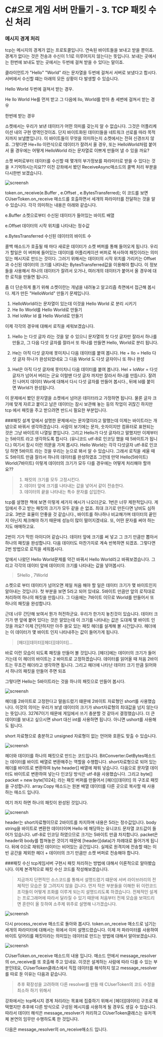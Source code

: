 C#으로 게임 서버 만들기 - 3. TCP 패킷 수신 처리
============

### 메시지 경계 처리
tcp는 메시지의 경계가 없는 프로토콜입니다. 연속된 바이트들을 보내고 받을 뿐이죠.
경계가 없다는 것은 전송과 수신이 1:1로 이루어지지 않는다는 뜻입니다.
보내는 곳에서는 한번에 보내도 받는 곳에서는 두번에 걸쳐 받을 수 있다는 말이죠.

클라이언트가 "Hello" "World" 라는 문자열을 두번에 걸쳐서 서버로 보냈다고 합시다.
서버에서 수신할 떄는 아래의 모든 상황이 다 발생할 수 있습니다.

Hello
World
두번에 걸쳐서 받는 경우.

He
llo
World
He를 먼저 받고 그 다음에 llo, World를 받아 총 세번에 걸쳐서 받는 경우

한번에 받는 경우

소켓에서는 우리가 보낸 데이터가 어떤 의미를 갖는지 알 수 없습니다. 그것은 어플리케이션 내의 구현 영역인것이죠.
단지 바이트화된 데이터들을 네트워크 선로를 따라 목적지까지 보낼뿐입니다.
이 바이트들이 무엇을 의미하는지 소켓에서는 전혀 신경쓰지 않죠.
그렇다면 He+llo 이런식으로 데이터가 잘려서 올 경우, 또는 HelloWorld처럼 붙어서 올 경우에는 어떻게 HelloWorld 라는 문자열로 이쁘게 만들어 
낼 수 있을 까요?

소켓 버퍼로부터 데이터를 수신할 때 몇개의 부가정보를 파라미터로 받을 수 있다는 것을 ㅈ기억하시는지요??
이전 강좌에서 봤던 ReceiveAsync매소드의 콜백 처리 부분을 다시한번 보겠습니다.

![screensh](./resources/3_1.PNG)

token.on_receive(e.Buffer , e.Offset , e.BytesTransferred);
이 코드를 보면 CUserToken.on_receive 매소드를 호출하면서 세개의 파라미터를 전달하는 것을 알 수 있습니다.
각각 의미하는 내용은 아래와 같습니다.

e.Buffer
소켓으로부터 수신된 데이터가 들어있는 바이트 배열

e.Offset
데이터의 시작 위치를 나타내는 정수값

e.BytesTransferred
수신된 데이터의 바이트 수

콜백 매소드가 호출될 때 마다 새로운 데이터가 소켓 버퍼를 통해 들어오게 됩니다.
우리가 할일은 이 버퍼에 들어있는 데이터를 어플리케이션 버퍼로 복사하여 패킷이라는 의미있는 메시지로 만드는 것이다.
그러기 위해서는 데이터의 시작 위치를 가리키는 Offset과 수신된 데이터의 크기를 나타내는 BytesTransferred값을 이용해야 합니다.
이 정보들을 사용해서 하나의 데이터가 잘려서 오거나, 여러개의 데이터가 붙어서 올 경우에 대한 로직을 만들면 됩니다.

좀 더 단순하게 풀기 위해 소켓이란는 개념을 내려놓고 알고리즘 측면에서 접근해 봅시다.
제가 만든 "HelloWorld" 만들기 문제입니다.

1) HelloWorld라는 문자열이 있는데 이것을 Hello World 로 분리 시키기
2) He llo World를 Hello World로 만들기
3) Hel loWor ld 를 Hello World로 만들기

이제 각각의 경우에 대해서 로직을 세워보겠습니다.
1) Hello 는 다섯 글자 라는 것을 알 수 있으니 문자열의 첫  다섯 글자만 잘라서 하나를 만들고,
그 다음 다섯 글자를 잘라서 또 하나를 만들면 Hello, World로 분리 됩니다.

2) He는 아직 다섯 글자에 못미치니 다음 데이터를 붙여 봅니다.
He + llo = Hello 다섯 글자 하나가 완성되었네요
그 다음 World 도 다섯 글자이니 또 하나 완성

3) Hel은 아직 다섯 글자에 못미치니 다음 데이터를 붙여 봅니다.
Hel + loWor = 다섯글자가 넘어서 버리는 군요 이럴땐 다섯 글자 까지만 잘라서 하나를 만듭니다.
잘려진 나머지 데이터 Wor에 대해서 다시 다섯 글자를 만들어 봅시다.,
뒤에 ld를 붙이면 World가 완성됩니다.

이 문제에서 봤던 문자열을 소켓에서 넘어온 데이터라고 가정하면 됩니다.
물론 글자 크기에 맞게 자르고 붙이고 남은 데이터는 잠시 보관해 놓는 등의 작업이 귀찮긴 하지만
tcp 에서 패킷을 주고 받으려면 반드시 필요한 부분입니다.


###패킷 설계
앞에서 설명한 문제에서는 문자열이라고 말했는데 이제는 바이트라는 개념으로 바꿔서 생각하겠습니다.
사람이 보기에는 문자, 숫자이지만 컴퓨터로 표현되는 것은 그냥 바이트의 나열일 뿐입니다.
그리고 Hello가 다섯 글자라고 말했지만 이제부터는 5바이트 라고 생각하도록 합시다.
(유니코드 utf-8로 인코딩 했을 때 5바이트가 됩니다.)
여기서 잠시 이런 의문을 가져 봅시다.
Hello World는 각각 다섯글자 utf-8로 인코딩 하면 5바이트 라는 것을 우리는 눈으로 봐서 알 수 있습니다.
그래서 로직을 세울 때도 5바이트 만큼 잘라서 하나의 데이터를 완성하였죠
그런데 만약 Hello(5바이트) World(7바이트) 이렇게 데이터의 크기가 모두 다를 경우에는 어떻게 처리해야 할까요??

> 1) 패킷의 크기를 모두 고정시킨다.
> 2) 데이터 앞에 크기를 나타내는 값을 넣어서 같이 전송한다.
> 3) 데이터의 끝을 나타내는 특수 문자를 삽입한다.

tcp를 설명한 책에 보면 이렇게 세가지 예시가 나오더군요.
1번은 너무 제한적입니다. 게임에서 주고 받는 패킷의 크기가 모두 같을 순 없죠. 최대 크기로 만든다면 낭비도 심하고요.
3번은 효율이 안좋을 것 같습니다.,
바이트를 하나하나 비교해가며 데이터의 끝인지 아닌지 체크해야 하기 때문에 성능이 많이 떨어지겠네요.
또, 어떤 문자를 써야 하는지도 애매하고요.

2번이 기가 막힌 아이디어 같습니다. 데이터 앞에 크기를 써 넣고 그 크기 만큼만 뽑아서 하나의 패킷을 완성합니다.
다음 데이터도 마찬가지로 계속 반복하면 되겠죠.
그렇다면 2번 방법으로 로직을 세워봅시다.

앞에서 나왔던 Hello World문제를 약간 바꿔서 Hello World라고 바꿔보겠습니다.
그리고 각각의 데이터 앞에 데이터의 크기를 나타내는 값을 넣어봅시다.

> 5Hello , 7World

소켓으로 부터 데이터가 넘어오면 제일 처음 해야 할 일은 데이터 크기가 몇 바이트인지 알아내는 것입니다.
첫 부분을 보면 5라고 되어 있네요. 5바이트 만큼만 앞의 로직대로 처리하여 하나의 패킷을 만듭니다.
그 다음에는 7바이트 이므로 World를 만들어서 또 하나의 패킷을 완성합니다.



근데 너무 간단해 보여서 뭔가 허전하군요.
우리가 한가지 놓친것이 있습니다. 데이터 크기가 맨 앞에 붙어 있다는 것은 알았는데 이 크기를 나타내는 값은 도대체
몇 바이트 인것을 까요?
이제 간단하지만 아주 쓸모 있는 패킷 헤더를 설계해 볼 시간입니다.
헤더에는 이 데이터가 몇 바이트 인지 나타내주는 값이 들어가게 됩니다.

> [헤더][데이터][헤더][데이터]...

바로 이런 모습이 되도록 패킷을 만들어 볼 것입니다. [헤더]에는 데이터의 크기가 들어가는데 이 헤더의 바이트는 2
바이트로 고정하겠습니다.
데이터를 읽어올 때 처음 2바이트는 무조건 헤더라고 생각하면 됩니다.
그리고 헤더에 나타난 데이터 크기 만큼 읽어와서 하나의 패킷을 만들어 주면 되죠

그렇다면 Hello는 5바이트라는 것을 하나의 패킷으로 만들어 봅시다.

![screensh](./resources/3_2.PNG)


헤더를 2바이트로 고정한다고 말씀드렸기 떄문에 2바이트 자료형인 short를 사용했습니다.
이것의 의미는 우리가 보낼 데이터의 크기가 short자료형의 최대값을 넘지 않는다는 뜻입니다.
32767이기 때문에 게임에서 쓰기 충분할 것 같아서 결정했습니다. 더 큰 데이터를 보내고 싶으시면
short 대신 int를 사용하면 됩니다. 아니면 ushort를 사용해도 됩니다.

short 자료형으로 충분하고
unsigned 자료형이 없는 언어와 호환도 맞출 수 있습니다.

![screensh](./resources/3_3.PNG)

헤더와 데이터를 하나의 패킷으로 만드는 코드입니다.
BitConverter.GetBytes매소드는 데이터를 바이트 배열로 변환해주는 역할을 수행합니다.
short자료형으로 되어 있는 헤더를 바이트로 변환하여 byte header[] 배열에 채워 넣습니다.
다음으로 문자열 데이터도 바이트로 변환하여 넣는다 인코딩 방식은 utf-8을 사용했습니다.
그리고 byte[] packet = new byte[1024]; 라는 패킷 버퍼를 만들어서
[헤더][데이터] 의 구조로 패킷을 구성합니다.
array.Copy 매소드는 원본 배열 데이터를 다른 곳으로 복사할 때 사용하는 매소드 입니다.

여기 까지 하면 하나의 패킷이 완성된 것입니다.

![screensh](./resources/3_4.PNG)

header는 short자료형이므로 2바이트를 차지하며 내용은 5라는 정수값입니다.
body string을 바이트로 변환한 데이터이며 Hello 에 해당하는 유니코드 문자열 코드값이 들어가 있습니다.
utf-8로 인코딩 하였으므로 크기는 5바이트 만큼 차지합니다.
packet은 header와 body를 합쳐놓은 것이기 때문에 [header][data]가 차례대로 들어가게 됩니다.
뒤에 0으로 채워진 데이터는 비어있는 공간입니다.
실제로 원격지에 전송할 때는 이 빈 공간을 제외한 헤더 + 데이터의 크기 만큼만 소켓 버퍼로 전송해야 합니다.

###패킷 수신
tcp게임서버 구현시 패킷 처리하는 방법에 대해서 이론적으로 알아봤습니다.
이제 본격적으로 패킷 수신 코드를 작성해보겠습니다.
> 지금까지 단편적인 소스코드를 통해서 설명드렸기 떄문에 서버 라이브러리의 전체적인 모습은 잘 그려지지 않을 겁니다.
먼저 작은 부분들을 이해한 뒤 이런코드 조각들이 어떻게 조화를 이루게 되는지 설명드리도록 하겠습니다.
전체적인 설계는 프로그래머에 따라서 달라질 수 있기 때문에 처음부터 전체 모습을 보여드리면 혼란이 올 듯하여 소주제 위주로 설명해
나가겠습니다.

![screensh](./resources/3_5.PNG)

다시 process_receive 매소드로 돌아와 봅시다. token.on_receive 매소드로 넘기는 세개의 파라미터에 대해서는 위에서
이미 설명드렸습니다.
이제 저 파라미터를 사용하여 바이트 덩어리를 패킷이라는 의미있는 데이터로 만드는 방법에 대해서 알아보겠습니다.

![screensh](./resources/3_6.PNG)

CUserToken.on_receive 매소드의 내용 입니다.
매소드 안에서 message_resolver의 on_receive를 또 호출해 주고 있네요.
이것은 설계하는 사람에 따라 다를 수 있는 부분인데요, CUserToken클래스에서 직접 데이터를 해석하지 않고
message_resolver를 따로 둔 이유는 다음과 같습니다.
> 추후 확장성을 고려하여 다른 resolver를 만들 때 CUserToken의 코드 수정을 최소하 하기 위해서

강좌에서는 tcp메시지 경계 처리라는 목표에 집중하기 위해서 [헤더][데이터] 구조로 채택했지만
추후에 다른 방식으로 구성된 메시지를 사용하게 될 경우도 생길 수 있습니다.
따라서 데이터 해석은 message_resolver가 처리하고 CUserToken클래스는 유저객체 본연의 임무만 수행하도록 한 것입니다.

다음은 message_resolver의 on_receive매소드 입니다.


